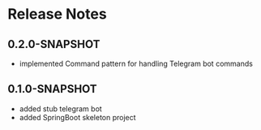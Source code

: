 # Release Notes

## 0.2.0-SNAPSHOT

* implemented Command pattern for handling Telegram bot commands

## 0.1.0-SNAPSHOT

* added stub telegram bot
* added SpringBoot skeleton project